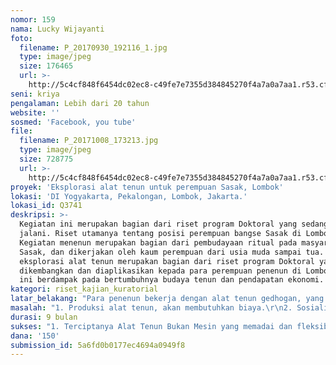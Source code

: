 ```yaml
---
nomor: 159
nama: Lucky Wijayanti
foto:
  filename: P_20170930_192116_1.jpg
  type: image/jpeg
  size: 176465
  url: >-
    http://5c4cf848f6454dc02ec8-c49fe7e7355d384845270f4a7a0a7aa1.r53.cf2.rackcdn.com/75a8e599-8ccb-4f76-b5dc-03dd251da0c4/P_20170930_192116_1.jpg
seni: kriya
pengalaman: Lebih dari 20 tahun
website: ''
sosmed: 'Facebook, you tube'
file:
  filename: P_20171008_173213.jpg
  type: image/jpeg
  size: 728775
  url: >-
    http://5c4cf848f6454dc02ec8-c49fe7e7355d384845270f4a7a0a7aa1.r53.cf2.rackcdn.com/40dca067-6e67-4054-9693-023107c2c151/P_20171008_173213.jpg
proyek: 'Eksplorasi alat tenun untuk perempuan Sasak, Lombok'
lokasi: 'DI Yogyakarta, Pekalongan, Lombok, Jakarta.'
lokasi_id: Q3741
deskripsi: >-
  Kegiatan ini merupakan bagian dari riset program Doktoral yang sedang saya
  jalani. Riset utamanya tentang posisi perempuan bangse Sasak di Lombok.
  Kegiatan menenun merupakan bagian dari pembudayaan ritual pada masyarakat
  Sasak, dan dikerjakan oleh kaum perempuan dari usia muda sampai tua. Proyek
  eksplorasi alat tenun merupakan bagian dari riset program Doktoral yang dapat
  dikembangkan dan diaplikasikan kepada para perempuan penenun di Lombok. Hal
  ini berdampak pada bertumbuhnya budaya tenun dan pendapatan ekonomi. 
kategori: riset_kajian_kuratorial
latar_belakang: "Para penenun bekerja dengan alat tenun gedhogan, yang menghasilkan produk tenun dengan ukuran terbatas, maksimum 4 meter. Eksplorasi Alat Tenun Bukan Mesin dapat membuat panjang kain menjadi 50 meter. Menggunakan alat tenun baru, kemungkinan kebutuhan produk tenun dapat meningkatkan dan bermanfaat pada peningkatan ekonomi keluarga.\r\n"
masalah: "1. Produksi alat tenun, akan membutuhkan biaya.\r\n2. Sosialisasi ke daerah Lombok kepada para penenun\r\n3. Konservasi dan riset ketersediaan tanaman kapas sebagai bahan baku tenun\r\n4. Peluang produksi kain tenun dengan bahan baku kapas \r\n5. Pemberdayaan dan kemandirian ekonomi perempuan."
durasi: 9 bulan
sukses: "1. Terciptanya Alat Tenun Bukan Mesin yang memadai dan fleksibel\r\n2. Para penenun perempuan dapat memproduksi produk tenun\r\n3. Pameran hasil produksi\r\n4. Terjalin kerjasama pemasaran produk tenun dari penenun ke konsumen."
dana: '150'
submission_id: 5a6fd0b0177ec4694a0949f8
---
```

